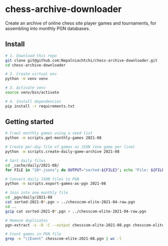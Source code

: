 chess-archive-downloader
========================

Create an archive of online chess site player games and tournaments, for assembling into monthly PGN databases.


## Install

```bash
# 1. Download this repo
git clone git@github.com:Nepalniachtchi/chess-archive-downloader.git
cd chess-archive-downloader

# 2. Create virtual env
python -m venv venv

# 3. Activate venv
source venv/bin/activate

# 4. Install dependencies
pip install -r requirements.txt
```

## Getting started

```bash
# Crawl monthly games using a seed list
python -m scripts.get-monthly-games 2021-08

# Create per-day file of games as JSON (one game per line)
python -m scripts.create-daily-game-archive 2021-08

# Sort daily files
cd _cache/daily/2021-08/
for FILE in "20*.jsons"; do OUTPUT="sorted-${FILE}"; echo "File: ${FILE} -> ${OUTPUT}"; sort $FILE > $OUTPUT; done

# Convert daily JSON files to PGN
python -m scripts.export-games-as-pgn 2021-08

# Join into one monthly file
cd _pgn/daily/2021-08
cat sorted-2021-0*.pgn > ../chesscom-elite-2021-04-raw.pgn
cd ..
gzip cat sorted-2021-0*.pgn > ../chesscom-elite-2021-04-raw.pgn

# Remove duplicates
pgn-extract -s -D -C --output chesscom-elite-2021-08.pgn chesscom-elite-2021-08-raw.pgn

# Count games in PGN file
grep -e "\[Event" chesscom-elite-2021-08.pgn | wc -l
```
